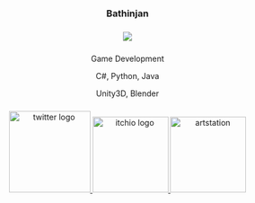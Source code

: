 ###

<div align="center">
<h3>Bathinjan
</div>
<div align="center">

###

<div align="center">
<img src="https://media.licdn.com/dms/image/D4E16AQFJGn6c3HIH7Q/profile-displaybackgroundimage-shrink_350_1400/0/1682537858084?e=1687996800&v=beta&t=eE1z8e48WATW5eb-Ph-yR-SU-Su9rKL-feax3rLeTD4" />
</div>

###

Game Development

C#, Python, Java

Unity3D, Blender


###

<div align="center">
  <a href="https://twitter.com/bathinjan_" target="_blank">
    <img src="https://assets.stickpng.com/images/580b57fcd9996e24bc43c53e.png" alt="twitter logo" width="145" height=145" />
  </a>

  <a href="https://bathinjan.itch.io/" target="_blank">
    <img src="https://cdn.freebiesupply.com/logos/large/2x/itchio-logo-png-transparent.png" alt="itchio logo" width="135" height="135" />
  </a>

  <a href="https://www.artstation.com/bathinjan" target="_blank">
    <img src="https://cdn4.iconfinder.com/data/icons/logos-and-brands/512/27_Artstation_logo_logos-512.png" alt="artstation" width="135" height="135" />
  </a>

</div>
